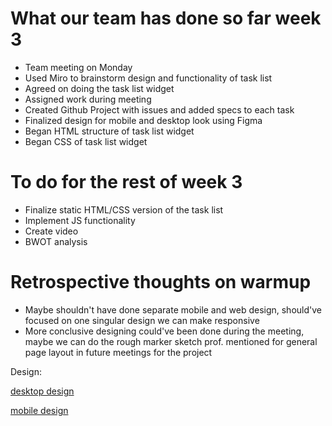 # What our team has done so far week 3

  - Team meeting on Monday
  - Used Miro to brainstorm design and functionality of task list
  - Agreed on doing the task list widget
  - Assigned work during meeting
  - Created Github Project with issues and added specs to each task
  - Finalized design for mobile and desktop look using Figma
  - Began HTML structure of task list widget
  - Began CSS of task list widget

  # To do for the rest of week 3

  - Finalize static HTML/CSS version of the task list
  - Implement JS functionality
  - Create video
  - BWOT analysis

# Retrospective thoughts on warmup

- Maybe shouldn't have done separate mobile and web design, should've focused on one singular design we can make responsive
- More conclusive designing could've been done during the meeting, maybe we can do the rough marker sketch prof. mentioned for general page layout in future meetings for the project

Design:

[desktop design](https://prnt.sc/kji5EVH39XEz)

[mobile design](https://prnt.sc/MQjU32ms4NsG)
